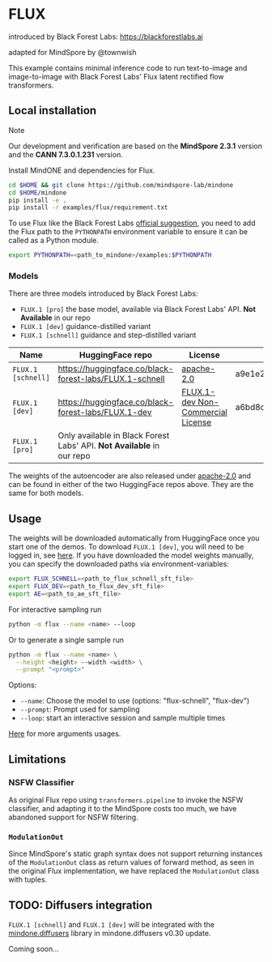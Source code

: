 # FLUX
introduced by Black Forest Labs: https://blackforestlabs.ai

adapted for MindSpore by @townwish



This example contains minimal inference code to run text-to-image and image-to-image with Black Forest Labs' Flux latent rectified flow transformers.


## Local installation

> [!NOTE]
> Our development and verification are based on the **MindSpore 2.3.1** version and the **CANN 7.3.0.1.231** version.

Install MindONE and dependencies for Flux.

```bash
cd $HOME && git clone https://github.com/mindspore-lab/mindone
cd $HOME/mindone
pip install -e .
pip install -r examples/flux/requirement.txt
```

To use Flux like the Black Forest Labs [official suggestion](#usage), you need to add the Flux path to the `PYTHONPATH` environment variable to ensure it can be called as a Python module.

```bash
export PYTHONPATH=<path_to_mindone>/examples:$PYTHONPATH
```

### Models

There are three models introduced by Black Forest Labs:
- `FLUX.1 [pro]` the base model, available via Black Forest Labs' API. **Not Available** in our repo
- `FLUX.1 [dev]` guidance-distilled variant
- `FLUX.1 [schnell]` guidance and step-distilled variant

| Name   | HuggingFace repo   | License    | md5sum    |
|-------------|-------------|-------------|-------------|
| `FLUX.1 [schnell]` | https://huggingface.co/black-forest-labs/FLUX.1-schnell | [apache-2.0](model_licenses/LICENSE-FLUX1-schnell) | a9e1e277b9b16add186f38e3f5a34044 |
| `FLUX.1 [dev]` | https://huggingface.co/black-forest-labs/FLUX.1-dev| [FLUX.1-dev Non-Commercial License](model_licenses/LICENSE-FLUX1-dev) | a6bd8c16dfc23db6aee2f63a2eba78c0  |
| `FLUX.1 [pro]` | Only available in Black Forest Labs' API. **Not Available** in our repo  |

The weights of the autoencoder are also released under [apache-2.0](https://huggingface.co/datasets/choosealicense/licenses/blob/main/markdown/apache-2.0.md) and can be found in either of the two HuggingFace repos above. They are the same for both models.


## Usage

The weights will be downloaded automatically from HuggingFace once you start one of the demos. To download `FLUX.1 [dev]`, you will need to be logged in, see [here](https://huggingface.co/docs/huggingface_hub/guides/cli#huggingface-cli-login).
If you have downloaded the model weights manually, you can specify the downloaded paths via environment-variables:
```bash
export FLUX_SCHNELL=<path_to_flux_schnell_sft_file>
export FLUX_DEV=<path_to_flux_dev_sft_file>
export AE=<path_to_ae_sft_file>
```

For interactive sampling run
```bash
python -m flux --name <name> --loop
```
Or to generate a single sample run
```bash
python -m flux --name <name> \
  --height <height> --width <width> \
  --prompt "<prompt>"
```

Options:
- `--name`: Choose the model to use (options: "flux-schnell", "flux-dev")
- `--prompt`: Prompt used for sampling
- `--loop`: start an interactive session and sample multiple times

[Here](cli.py#L123) for more arguments usages.


## Limitations

### NSFW Classifier
As original Flux repo using `transformers.pipeline` to invoke the NSFW classifier, and adapting it to the MindSpore costs too much, we have abandoned support for NSFW filtering.

### `ModulationOut`
Since MindSpore's static graph syntax does not support returning instances of the `ModulationOut` class as return values of forward method, as seen in the original Flux implementation, we have replaced the `ModulationOut` class with tuples.

## TODO: Diffusers integration

`FLUX.1 [schnell]` and `FLUX.1 [dev]` will be integrated with the [mindone.diffusers](https://github.com/mindspore-lab/mindone/tree/master/mindone/diffusers) library in mindone.diffusers v0.30 update.

Coming soon...
